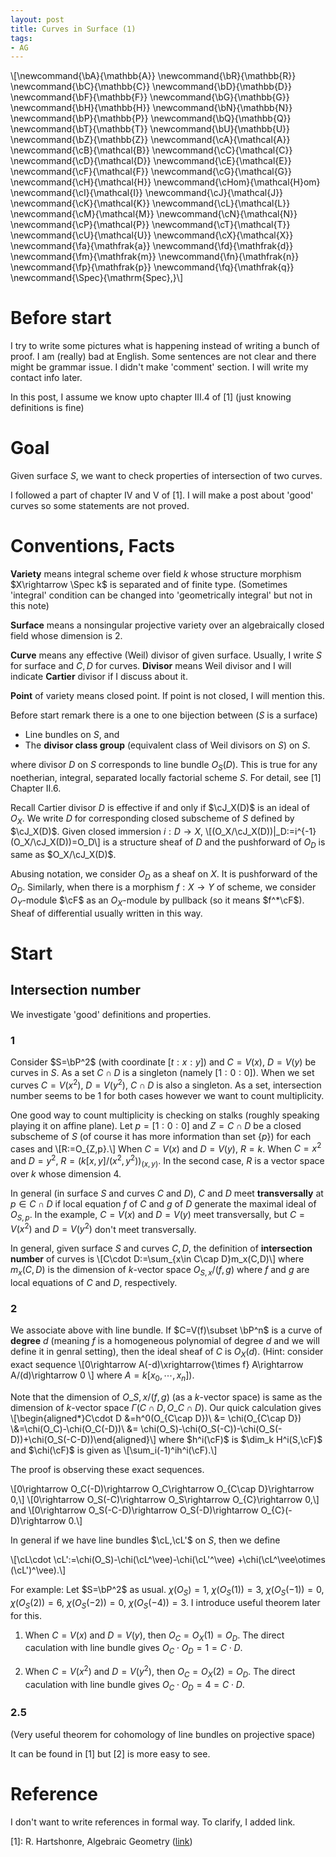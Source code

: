 ```yaml
---
layout: post
title: Curves in Surface (1)
tags: 
- AG
---
```

\\[\newcommand{\bA}{\mathbb{A}}
\newcommand{\bR}{\mathbb{R}}
\newcommand{\bC}{\mathbb{C}}
\newcommand{\bD}{\mathbb{D}}
\newcommand{\bF}{\mathbb{F}}
\newcommand{\bG}{\mathbb{G}}
\newcommand{\bH}{\mathbb{H}}
\newcommand{\bN}{\mathbb{N}}
\newcommand{\bP}{\mathbb{P}}
\newcommand{\bQ}{\mathbb{Q}}
\newcommand{\bT}{\mathbb{T}}
\newcommand{\bU}{\mathbb{U}}
\newcommand{\bZ}{\mathbb{Z}}
\newcommand{\cA}{\mathcal{A}}
\newcommand{\cB}{\mathcal{B}}
\newcommand{\cC}{\mathcal{C}}
\newcommand{\cD}{\mathcal{D}}
\newcommand{\cE}{\mathcal{E}}
\newcommand{\cF}{\mathcal{F}}
\newcommand{\cG}{\mathcal{G}}
\newcommand{\cH}{\mathcal{H}}
\newcommand{\cHom}{\mathcal{H}om}
\newcommand{\cI}{\mathcal{I}}
\newcommand{\cJ}{\mathcal{J}}
\newcommand{\cK}{\mathcal{K}}
\newcommand{\cL}{\mathcal{L}}
\newcommand{\cM}{\mathcal{M}}
\newcommand{\cN}{\mathcal{N}}
\newcommand{\cP}{\mathcal{P}}
\newcommand{\cT}{\mathcal{T}}
\newcommand{\cU}{\mathcal{U}}
\newcommand{\cX}{\mathcal{X}}
\newcommand{\fa}{\mathfrak{a}}
\newcommand{\fd}{\mathfrak{d}}
\newcommand{\fm}{\mathfrak{m}}
\newcommand{\fn}{\mathfrak{n}}
\newcommand{\fp}{\mathfrak{p}}
\newcommand{\fq}{\mathfrak{q}}
\newcommand{\Spec}{\mathrm{Spec}\,}\\]
# Before start

I try to write some pictures what is happening instead of writing a bunch of proof. I am (really) bad at English. Some sentences are not clear and there might be grammar issue. I didn't make 'comment' section. I will write my contact info later.

In this post, I assume we know upto chapter III.4 of \[1\] (just knowing definitions is fine)

# Goal

Given surface $S$, we want to check properties of intersection of two curves.

I followed a part of chapter IV and V of \[1\]. I will make a post about 'good' curves so some statements are not proved.

# Conventions, Facts

**Variety** means integral scheme over field $k$ whose structure morphism $X\rightarrow \Spec k$ is separated and of finite type. (Sometimes 'integral' condition can be changed into 'geometrically integral' but not in this note)

**Surface** means a nonsingular projective variety over an algebraically closed field whose dimension is $2$.

**Curve** means any effective (Weil) divisor of given surface. Usually, I write $S$ for surface and $C,D$ for curves. **Divisor** means Weil divisor and I will indicate **Cartier** divisor if I discuss about it.

**Point** of variety means closed point. If point is not closed, I will mention this.

Before start remark there is a one to one bijection between ($S$ is a surface)

- Line bundles on $S$, and
- The **divisor class group** (equivalent class of Weil divisors on $S$) on $S$.

where divisor $D$ on $S$ corresponds to line bundle $O_S(D)$. This is true for any noetherian, integral, separated locally factorial scheme $S$. For detail, see [1] Chapter II.6.

Recall Cartier divisor $D$ is effective if and only if $\cJ_X(D)$ is an ideal of $O_X$. We write $D$ for corresponding closed subscheme of $S$ defined by $\cJ_X(D)$. Given closed immersion $i:D\rightarrow X$, 
\\[(O_X/\cJ_X(D))|_D:=i^{-1}(O_X/\cJ_X(D))=O_D\\]
is a structure sheaf of $D$ and the pushforward of $O_D$ is same as $O_X/\cJ_X(D)$.

Abusing notation, we consider $O_D$ as a sheaf on $X$. It is pushforward of the $O_D$. Similarly, when there is a morphism $f:X\rightarrow Y$ of scheme, we consider $O_Y$-module $\cF$ as an $O_X$-module by pullback (so it means $f^*\cF$). Sheaf of differential usually written in this way. 

# Start

## Intersection number

We investigate 'good' definitions and properties.

### 1

Consider $S=\bP^2$ (with coordinate $[t:x:y]$) and $C=V(x)$, $D=V(y)$ be curves in $S$. As a set $C\cap D$ is a singleton (namely $[1:0:0]$). When we set curves $C=V(x^2)$, $D=V(y^2)$, $C\cap D$ is also a singleton. As a set, intersection number seems to be $1$ for both cases however we want to count multiplicity.

One good way to count multiplicity is checking on stalks (roughly speaking playing it on affine plane). Let $p=[1:0:0]$ and $Z=C\cap D$ be a closed subscheme of $S$ (of course it has more information than set $\{p\}$) for each cases and 
\\[R:=O_{Z,p}.\\]
When $C=V(x)$ and $D=V(y)$, $R=k$. When $C=x^2$ and $D=y^2$, $R=(k[x,y]/(x^2,y^2))_{(x,y)}$. In the second case, $R$ is a vector space over $k$ whose dimension $4$.

In general (in surface $S$ and curves $C$ and $D$), $C$ and $D$ meet **transversally** at $p\in C\cap D$ if local equation $f$ of $C$ and $g$ of $D$ generate the maximal ideal of $O_{S,p}$. In the example, $C=V(x)$ and $D=V(y)$ meet transversally, but $C=V(x^2)$ and $D=V(y^2)$ don't meet transversally.

In general, given surface $S$ and curves $C,D$, the definition of **intersection number** of curves is \\[C\cdot D:=\sum_{x\in C\cap D}m_x(C,D)\\]
where $m_x(C,D)$ is the dimension of $k$-vector space $O_{S,x}/(f,g)$ where $f$ and $g$ are local equations of $C$ and $D$, respectively.

### 2

We associate above with line bundle. If $C=V(f)\subset \bP^n$ is a curve of **degree** $d$ (meaning $f$ is a homogeneous polynomial of degree $d$ and we will define it in genral setting), then the ideal sheaf of $C$ is $O_X(d)$. (Hint: consider exact sequence \\[0\rightarrow A(-d)\xrightarrow{\times f} A\rightarrow A/(d)\rightarrow 0 \\]
where $A=k[x_0,\cdots,x_n]$). 

Note that the dimension of $O\_{S,x}/(f,g)$ (as a $k$-vector space) is same as the dimension of $k$-vector space $\Gamma(C\cap D,O\_{C\cap D})$. Our quick calculation gives \\[\begin{aligned*}C\cdot D &=h^0(O_{C\cap D})\\ &= \chi(O_{C\cap D}) \\&=\chi(O_C)-\chi(O_C(-D))\\ &= \chi(O_S)-\chi(O_S(-C))-\chi(O_S(-D))+\chi(O_S(-C-D))\end{aligned}\\]
where $h^i(\cF)$ is $\dim_k H^i(S,\cF)$ and $\chi(\cF)$ is given as \\[\sum_i(-1)^ih^i(\cF).\\]

The proof is observing these exact sequences.

\\[0\rightarrow O_C(-D)\rightarrow O_C\rightarrow O_{C\cap D}\rightarrow 0,\\]
\\[0\rightarrow O_S(-C)\rightarrow O_S\rightarrow O_{C}\rightarrow 0,\\]
and
\\[0\rightarrow O_S(-C-D)\rightarrow O_S(-D)\rightarrow O_{C}(-D)\rightarrow 0.\\]

In general if we have line bundles $\cL,\cL'$ on $S$, then we define

\\[\cL\cdot \cL':=\chi(O_S)-\chi(\cL^\vee)-\chi(\cL'^\vee) +\chi(\cL^\vee\otimes (\cL')^\vee).\\]

For example:
Let $S=\bP^2$ as usual. $\chi(O_S)=1$, $\chi(O_S(1))=3$, $\chi(O_S(-1))=0$, $\chi(O_S(2))=6$, $\chi(O_S(-2))=0$, $\chi(O_S(-4))=3$. I introduce useful theorem later for this.

1. When $C=V(x)$ and $D=V(y)$, then $O_C=O_X(1)=O_D$. The direct caculation with line bundle gives $O_C\cdot O_D=1=C\cdot D$.

2. When $C=V(x^2)$ and $D=V(y^2)$, then $O_C=O_X(2)=O_D$. The direct caculation with line bundle gives $O_C\cdot O_D=4=C\cdot D$.

### 2.5

(Very useful theorem for cohomology of line bundles on projective space)

It can be found in \[1\] but \[2\] is more easy to see.

# Reference
I don't want to write references in formal way. To clarify, I added link.

\[1\]: R. Hartshonre, Algebraic Geometry ([link](https://link.springer.com/book/10.1007/978-1-4757-3849-0))